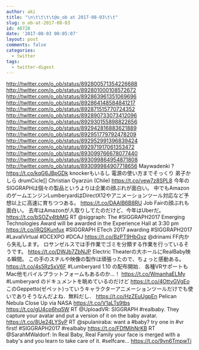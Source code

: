 ```yaml
---
author: aki
title: "\n\t\t\t\t@o_ob at 2017-08-03\t\t"
slug: o_ob-at-2017-08-03
id: 40728
date: '2017-08-03 00:05:07'
layout: post
comments: false
categories:
  - twitter
tags:
  - twitter-digest
---
```


http://twitter.com/o_ob/status/892800571354226688 http://twitter.com/o_ob/status/892801000108572672 http://twitter.com/o_ob/status/892863961351069696 http://twitter.com/o_ob/status/892864148584841217 http://twitter.com/o_ob/status/892871515770724352 http://twitter.com/o_ob/status/892890733073412096 http://twitter.com/o_ob/status/892930155898822656 http://twitter.com/o_ob/status/892942816883621889 http://twitter.com/o_ob/status/892951779792478209 http://twitter.com/o_ob/status/892952991396839424 http://twitter.com/o_ob/status/892971917061353472 http://twitter.com/o_ob/status/893099766678077440 http://twitter.com/o_ob/status/893099864954871808 http://twitter.com/o_ob/status/893099984907718656 Maywadenki ? https://t.co/kqG6JBpGDk knockerもいるし 電源の使い方までそっくり 弟子かしら drumCicle[] Christian Oyarzún (Chile) https://t.co/vew7z8SPL8 今年のSIGGRAPHは個々の製品というよりは企業の顔ぶれが面白い。 中でもAmazonのゲームエンジンLumberyardはDirectX12やアニメーションツール対応など予想以上に高速に育ちつつある。 https://t.co/DAAIB6B8RU Job Fairの顔ぶれも面白い。 去年はAmazonが人取りしてたのだけど、今年はUberだ。 https://t.co/bSOZy4tbMG RT @siggraph: The #SIGGRAPH2017 Emerging Technologies Award will be awarded in the Experience Hall at 3:30 pm https://t.co/iRQSKunfux #SIGGRAPH ETech 2017 awarding #SIGGRAPH2017 #LavalVirtual #DCEXPO #DCAJ https://t.co/BzPT9HbGvz @drinami FF内から失礼します。 ロサンゼルスでは手作業でゴミを分類する作業を行っているそうです。 https://t.co/DWJb7ZbNJP Electric Theaterの大ホールにRealBaby映る瞬間。 この手のスチルや映像の製作は頑張ったので、ちょっと感動ある。 https://t.co/4s5Rz5xV6F #Lumberyard 1.10 の配布開始． 各種VRサポートもMac他モバイルプラットフォームもあるのか…！ https://t.co/WmanhaELMy #Lumberyard のドキュメントを眺めているのだけど https://t.co/4OttvGVgEo このGeppetto(ゼペット)っていうキャラクターアニメーションツールだけでも使いでありそうなんだよね．無料だし． https://t.co/HzZEuUgpEn Pelican Nebula Close Up via NASA https://t.co/V1aLTs9tbs https://t.co/gU4cp6hq5W RT @UploadVR: SIGGRAPH #realbaby. They capture your avatar and put a version of it on the baby avatar. https://t.co/8Ue24LYSyP RT @spulaniraba: want a #baby? try one in #vr first! #SIGGRAPH2017 #realbaby https://t.co/FDfMihNrKB RT @SarahMWaldorf: In Real Baby, Real Family your face is merged with a baby's and you learn to take care of it. #selfcare… https://t.co/9vn6TmpwTi